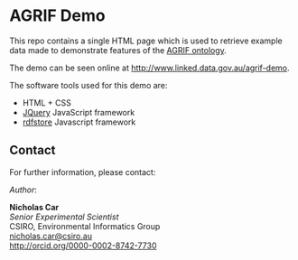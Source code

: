 # AGRIF Demo
This repo contains a single HTML page which is used to retrieve example data made to demonstrate features of the [AGRIF ontology](http://linked.data.gov.au/def/agrif).

The demo can be seen online at <http://www.linked.data.gov.au/agrif-demo>.

The software tools used for this demo are:

* HTML + CSS
* [JQuery](https://jquery.com/) JavaScript framework
* [rdfstore](https://github.com/antoniogarrote/rdfstore-js) Javascript framework

## Contact
For further information, please contact:

*Author*:  

**Nicholas Car**  
*Senior Experimental Scientist*  
CSIRO, Environmental Informatics Group  
nicholas.car@csiro.au  
<http://orcid.org/0000-0002-8742-7730>
